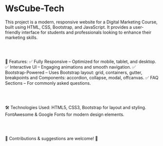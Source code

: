 # WsCube-Tech
This project is a modern, responsive website for a Digital Marketing Course, built using HTML, CSS, Bootstrap, and JavaScript. It provides a user-friendly interface for students and professionals looking to enhance their marketing skills.

<br/>
<br/>

🚀 Features:
✅ Fully Responsive – Optimized for mobile, tablet, and desktop.
✅ Interactive UI – Engaging animations and smooth navigation.
✅ Bootstrap-Powered – Uses Bootstrap layout: grid, containers, gutter, breakpoints and Components: accordion, collapse, modal, offcanvas.
✅ FAQ Sections – For commonly asked questions.

<br/>
<br/>

🛠️ Technologies Used:
HTML5, CSS3, Bootstrap for layout and styling.
FontAwesome & Google Fonts for modern design elements.

<br/>
<br/>

🔹 Contributions & suggestions are welcome! 🎯

